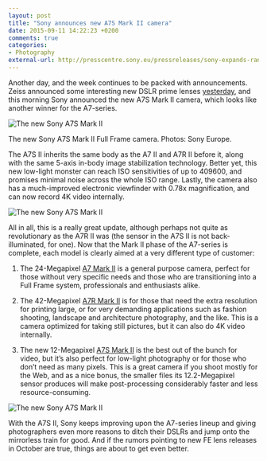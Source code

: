 ```yaml
---
layout: post
title: "Sony announces new A7S Mark II camera"
date: 2015-09-11 14:22:23 +0200
comments: true
categories: 
- Photography
external-url: http://presscentre.sony.eu/pressreleases/sony-expands-range-of-compact-full-frame-mirrorless-cameras-with-the-launch-of-the-ultra-sensitive-a7s-ii-1216386
---
```


Another day, and the week continues to be packed with announcements. Zeiss announced some interesting new DSLR prime lenses [yesterday](http://www.lightandmatter.org/2015/news-2/industry-news/zeiss-announces-new-lens-line-six-new-manual-focus-lenses/), and this morning Sony announced the new A7S Mark II camera, which looks like another winner for the A7-series.

<p class="full-width"><img src="/assets/images/flickr/21132962548_07a0f2137a_o.jpg" title="The new Sony A7S Mark II"/></p>

<p class="photo-credit">The new Sony A7S Mark II Full Frame camera. Photos: Sony Europe.</p>

The A7S II inherits the same body as the A7 II and A7R II before it, along with the same 5-axis in-body image stabilization technology. Better yet, this new low-light monster can reach ISO sensitivities of up to 409600, and promises minimal noise across the whole ISO range. Lastly, the camera also has a much-improved electronic viewfinder with 0.78x magnification, and can now record 4K video internally.

<p class="full-width"><img src="/assets/images/flickr/21320828605_880639943f_o.jpg" title="The new Sony A7S Mark II"/></p>

All in all, this is a really great update, although perhaps not quite as revolutionary as the A7R II was (the sensor in the A7S II is not back-illuminated, for one). Now that the Mark II phase of the A7-series is complete, each model is clearly aimed at a very different type of customer:

1. The 24-Megapixel [A7 Mark II](http://www.amazon.com/gp/product/B00PX8CHO6/ref=as_li_tl?ie=UTF8&camp=1789&creative=390957&creativeASIN=B00PX8CHO6&linkCode=as2&tag=analogsens-20&linkId=ZPWG3MMRXOJ5Y32F) is a general purpose camera, perfect for those without very specific needs and those who are transitioning into a Full Frame system, professionals and enthusiasts alike.

2. The 42-Megapixel [A7R Mark II](http://www.amazon.com/gp/product/B00ZDWGFR2/ref=as_li_tl?ie=UTF8&camp=1789&creative=390957&creativeASIN=B00ZDWGFR2&linkCode=as2&tag=analogsens-20&linkId=2FPLFQ62UGSTBN4U) is for those that need the extra resolution for printing large, or for very demanding applications such as fashion shooting, landscape and architecture photography, and the like. This is a camera optimized for taking still pictures, but it can also do 4K video internally.

3. The new 12-Megapixel [A7S Mark II](http://www.bhphotovideo.com/c/product/1186034-REG/sony_ilce7sm2_b_alpha_a7sii_mirrorless_digital.html) is the best out of the bunch for video, but it’s also perfect for low-light photography or for those who don’t need as many pixels. This is a great camera if you shoot mostly for the Web, and as a nice bonus, the smaller files its 12.2-Megapixel sensor produces will make post-processing considerably faster and less resource-consuming.

<p class="extra-width"><img src="/assets/images/flickr/21133956859_c0ff2e9efd_o.jpg" title="The new Sony A7S Mark II"/></p>

With the A7S II, Sony keeps improving upon the A7-series lineup and giving photographers even more reasons to ditch their DSLRs and jump onto the mirrorless train for good. And if the rumors pointing to new FE lens releases in October are true, things are about to get even better.
